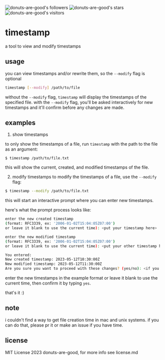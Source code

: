 ![donuts-are-good's followers](https://img.shields.io/github/followers/donuts-are-good?&color=555&style=for-the-badge&label=followers) ![donuts-are-good's stars](https://img.shields.io/github/stars/donuts-are-good?affiliations=OWNER%2CCOLLABORATOR&color=555&style=for-the-badge) ![donuts-are-good's visitors](https://komarev.com/ghpvc/?username=donuts-are-good&color=555555&style=for-the-badge&label=visitors)

# timestamp

a tool to view and modify timestamps


## usage

you can view timestamps and/or rewrite them, so the `--modify` flag is optional

```bash
timestamp [--modify] /path/to/file
```

without the `--modify` flag, `timestamp` will display the timestamps of the specified file. with the `--modify` flag, you'll be asked interactively for new timestamps and it'll confirm before any changes are made.

## examples


1. show timestamps

to only show the timestamps of a file, run `timestamp` with the path to the file as an argument:

```shell
$ timestamp /path/to/file.txt
```
this will show the current, created, and modified timestamps of the file.

2. modify timestamps
to modify the timestamps of a file, use the `--modify` flag:

```bash
$ timestamp --modify /path/to/file.txt
```
this will start an interactive prompt where you can enter new timestamps. 

here's what the prompt process looks like:

```bash
enter the new created timestamp
(format: RFC3339, ex: '2006-01-02T15:04:05Z07:00')
or leave it blank to use the current time): <put your timestamp here>

enter the new modified timestamp
(format: RFC3339, ex: '2006-01-02T15:04:05Z07:00')
or leave it blank to use the current time): <put your other timestamp here>

You entered:
New created timestamp: 2023-05-12T10:30:00Z
New modified timestamp: 2023-05-12T11:30:00Z
Are you sure you want to proceed with these changes? (yes/no): <if you just press enter, it should quit>
```
enter the new timestamps in the example format or leave it blank to use the current time, then confirm it by typing `yes`.

that's it :) 

## note

i couldn't find a way to get file creation time in mac and unix systems. if you can do that, please pr it or make an issue if you have time.

## license

MIT License 2023 donuts-are-good, for more info see license.md
